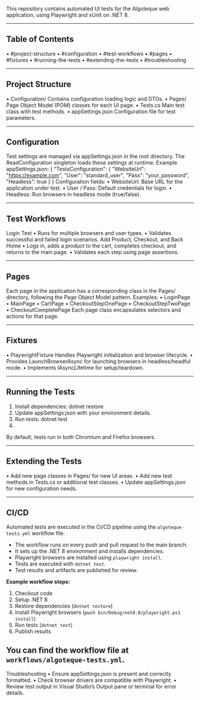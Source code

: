 ﻿This repository contains automated UI tests for the Algoteque web application, using Playwright and xUnit on .NET 8.

---
## Table of Contents
•	#project-structure
•	#configuration
•	#test-workflows
•	#pages
•	#fixtures
•	#running-the-tests
•	#extending-the-tests
•	#troubleshooting

---

## Project Structure
•	Configuration/
Contains configuration loading logic and DTOs.
•	Pages/
Page Object Model (POM) classes for each UI page.
•	Tests.cs
Main test class with test methods.
•	appSettings.json
Configuration file for test parameters.

---

## Configuration
Test settings are managed via appSettings.json in the root directory.
The ReadConfiguration singleton loads these settings at runtime.
Example appSettings.json:
{
  "TestsConfiguration": {
    "WebsiteUrl": "https://example.com",
    "User": "standard_user",
    "Pass": "your_password",
    "Headless": true
  }
}
Configuration fields:
•	WebsiteUrl: Base URL for the application under test.
•	User / Pass: Default credentials for login.
•	Headless: Run browsers in headless mode (true/false).

---

## Test Workflows
Login Test
•	Runs for multiple browsers and user types.
•	Validates successful and failed login scenarios.
Add Product, Checkout, and Back Home
•	Logs in, adds a product to the cart, completes checkout, and returns to the main page.
•	Validates each step using page assertions.

---

## Pages
Each page in the application has a corresponding class in the Pages/ directory, following the Page Object Model pattern.
Examples:
•	LoginPage
•	MainPage
•	CartPage
•	CheckoutStepOnePage
•	CheckoutStepTwoPage
•	CheckoutCompletePage
Each page class encapsulates selectors and actions for that page.

---

## Fixtures
•	PlaywrightFixture
Handles Playwright initialization and browser lifecycle.
•	Provides LaunchBrowserAsync for launching browsers in headless/headful mode.
•	Implements IAsyncLifetime for setup/teardown.

---

## Running the Tests
1.	Install dependencies:
        dotnet restore
2.	Update appSettings.json with your environment details.      
3.	Run tests:
        dotnet test
 1. 
By default, tests run in both Chromium and Firefox browsers.

---

## Extending the Tests
•	Add new page classes in Pages/ for new UI areas.
•	Add new test methods in Tests.cs or additional test classes.
•	Update appSettings.json for new configuration needs.

---

## CI/CD

Automated tests are executed in the CI/CD pipeline using the `algoteque-tests.yml` workflow file.

- The workflow runs on every push and pull request to the main branch.
- It sets up the .NET 8 environment and installs dependencies.
- Playwright browsers are installed using `playwright install`.
- Tests are executed with `dotnet test`.
- Test results and artifacts are published for review.

**Example workflow steps:**
1. Checkout code
2. Setup .NET 8
3. Restore dependencies (`dotnet restore`)
4. Install Playwright browsers (`pwsh bin/Debug/net8.0/playwright.ps1 install`)
5. Run tests (`dotnet test`)
6. Publish results

You can find the workflow file at `workflows/algoteque-tests.yml`.
---

Troubleshooting
•	Ensure appSettings.json is present and correctly formatted.
•	Check browser drivers are compatible with Playwright.
•	Review test output in Visual Studio’s Output pane or terminal for error details.
